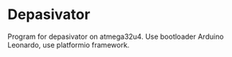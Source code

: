 # Depasivator
Program for depasivator on atmega32u4. Use bootloader Arduino Leonardo, use platformio framework. 
